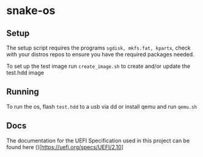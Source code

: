 # snake-os

## Setup
The setup script requires the programs `sgdisk, mkfs.fat, kpartx`, 
check with your distros repos to ensure you have the required packages needed.

To set up the test image run `create_image.sh` to create and/or update the test.hdd image

## Running
To run the os, flash `test.hdd` to a usb via dd or install qemu and run `qemu.sh`

## Docs
The documentation for the UEFI Specification used in this project can be found here ()[https://uefi.org/specs/UEFI/2.10]
